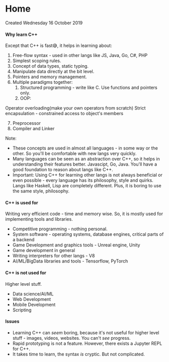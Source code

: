 # Home
Created Wednesday 16 October 2019

#### Why learn C++
Except that C++ is fast😅️, it helps in learning about:

1. Free-flow syntax - used in other langs like JS, Java, Go, C#, PHP
2. Simplest scoping rules.
3. Concept of data types, static typing.
4. Manipulate data directly at the bit level.
5. Pointers and memory management.
6. Multiple paradigms together:
	1. Structured programming - write like C. Use functions and pointers only.
	2. OOP:

Operator overloading(make your own operators from scratch)
Strict encapsulation - constrained access to object's members

7. Preprocessor
8. Compiler and Linker


Note: 

* These concepts are used in almost all languages - in some way or the other. So you'll be comfortable with new langs very quickly.
* Many languages can be seen as an abstraction over C++, so it helps in understanding their features better. Javascipt, Go, Java. You'll have a good foundation to reason about langs like C++.
* Important: Using C++ for learning other langs is not always beneficial or even possible - every language has its philosophy, style and quirks. Langs like Haskell, Lisp are completely different. Plus, it is boring to use the same style, philosophy.


#### C++ is used for
Writing very efficient code - time and memory wise. So, it is mostly used for implementing tools and libraries.

* Competitive programming - nothing personal.
* System software - operating systems, database engines, critical parts of a backend
* Game Development and graphics tools - Unreal engine, Unity
* Game development in general
* Writing interpreters for other langs - V8
* AI/ML/BigData libraries and tools - Tensorflow, PyTorch

#### C++ is not used for
Higher level stuff.

* Data science/AI/ML
* Web Development
* Mobile Development
* Scripting


#### Issues

* Learning C++ can *seem* boring, because it's not useful for higher level stuff - images, videos, websites. You can't *see* progress.
* Rapid prototyping is not a feature. However, there exists a Jupyter REPL for C++.
* It takes time to learn, the syntax *is* cryptic. But not complicated.


